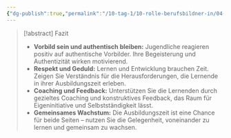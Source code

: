 ```yaml
---
{"dg-publish":true,"permalink":"/10-tag-1/10-rolle-berufsbildner-in/04-fazit-rolle-berufsbildnerin/","noteIcon":""}
---
```


>[!abstract] Fazit
>* **Vorbild sein und authentisch bleiben:** Jugendliche reagieren positiv auf authentische Vorbilder. Ihre Begeisterung und Authentizität wirken motivierend.
>* **Respekt und Geduld:** Lernen und Entwicklung brauchen Zeit. Zeigen Sie Verständnis für die Herausforderungen, die Lernende in ihrer Ausbildungszeit erleben.
>* **Coaching und Feedback:** Unterstützen Sie die Lernenden durch gezieltes Coaching und konstruktives Feedback, das Raum für Eigeninitiative und Selbstständigkeit lässt.
>* **Gemeinsames Wachstum:** Die Ausbildungszeit ist eine Chance für beide Seiten – nutzen Sie die Gelegenheit, voneinander zu lernen und gemeinsam zu wachsen.